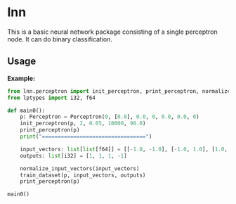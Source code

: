 # lnn

This is a basic neural network package consisting of a single perceptron node. It can do binary classification.
## Usage

**Example:**
```python
from lnn.perceptron import init_perceptron, print_perceptron, normalize_input_vectors, Perceptron, train_dataset
from lptypes import i32, f64

def main0():
    p: Perceptron = Perceptron(0, [0.0], 0.0, 0, 0.0, 0.0, 0)
    init_perceptron(p, 2, 0.05, 10000, 90.0)
    print_perceptron(p)
    print("=================================")

    input_vectors: list[list[f64]] = [[-1.0, -1.0], [-1.0, 1.0], [1.0, -1.0], [1.0, 1.0]]
    outputs: list[i32] = [1, 1, 1, -1]

    normalize_input_vectors(input_vectors)
    train_dataset(p, input_vectors, outputs)
    print_perceptron(p)

main0()
```
